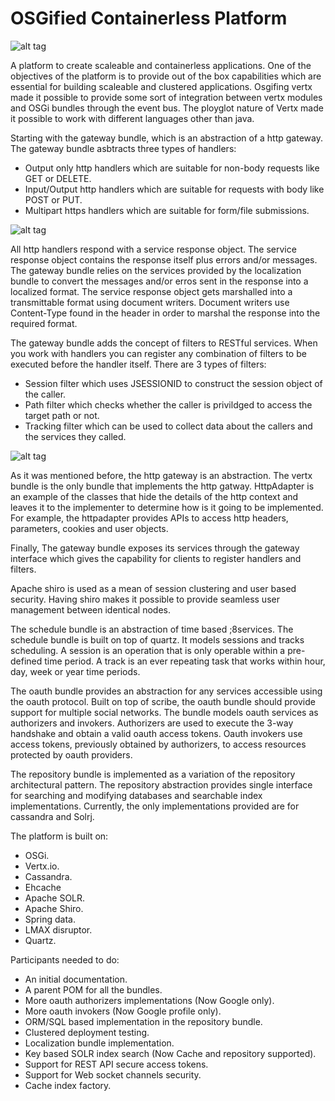 # OSGified Containerless Platform
![alt tag](https://cloud.githubusercontent.com/assets/6278849/5888307/b6428b08-a402-11e4-8305-f4c2fdecaeed.jpg)

A platform to create scaleable and containerless applications. One of the objectives of the platform is to provide out of the box capabilities which are essential for building scaleable and clustered applications. Osgifing vertx made it possible to provide some sort of integration between vertx modules and OSGi bundles through the event bus. The ployglot nature of Vertx made it possible to work with different languages other than java.

Starting with the gateway bundle, which is an abstraction of a http gateway. The gateway bundle asbtracts three types of handlers:
- Output only http handlers which are suitable for non-body requests like GET or DELETE.
- Input/Output http handlers which are suitable for requests with body like POST or PUT.
- Multipart https handlers which are suitable for form/file submissions.

![alt tag](https://cloud.githubusercontent.com/assets/6278849/5907358/1820ebd0-a5a7-11e4-8620-949af8b8c7fa.jpg)

All http handlers respond with a service response object. The service response object contains the response itself plus errors and/or messages. The gateway bundle relies on the services provided by the localization bundle to convert the messages and/or erros sent in the response into a localized format. The service response object gets marshalled into a transmittable format using document writers. Document writers use Content-Type found in the header in order to marshal the response into the required format.  

The gateway bundle adds the concept of filters to RESTful services. When you work with handlers you can register any combination of filters to be executed before the handler itself. There are 3 types of filters:
- Session filter which uses JSESSIONID to construct the session object of the caller.
- Path filter which checks whether the caller is privildged to access the target path or not.
- Tracking filter which can be used to collect data about the callers and the services they called.

![alt tag](https://cloud.githubusercontent.com/assets/6278849/5907360/1ae4489e-a5a7-11e4-9a0f-9b9a750de378.jpg)

As it was mentioned before, the http gateway is an abstraction. The vertx bundle is the only bundle that implements the http gatway. HttpAdapter is an example of the classes that hide the details of the http context and leaves it to the implementer to determine how is it going to be implemented. For example, the httpadapter provides APIs to access http headers, parameters, cookies and user objects.  

Finally, The gateway bundle exposes its services through the gateway interface which gives the capability for clients to register handlers and filters.

Apache shiro is used as a mean of session clustering and user based security. Having shiro makes it possible to provide seamless user management between identical nodes.

The schedule bundle is an abstraction of time based ;8services. The schedule bundle is built on top of quartz. It models sessions and tracks scheduling. A session is an operation that is only operable within a pre-defined time period. A track is an ever repeating task that works within hour, day, week or year time periods.

The oauth bundle provides an abstraction for any services accessible using the oauth protocol. Built on top of scribe, the oauth bundle should provide support for multiple social networks. The bundle models oauth services as authorizers and invokers. Authorizers are used to execute the 3-way handshake and obtain a valid oauth access tokens. Oauth invokers use access tokens, previously obtained by authorizers, to access resources protected by oauth providers.

The repository bundle is implemented as a variation of the repository architectural pattern. The repository abstraction provides single interface for searching and modifying databases and searchable index implementations. Currently, the only implementations provided are for cassandra and Solrj.

The platform is built on:
- OSGi. 
- Vertx.io. 
- Cassandra. 
- Ehcache 
- Apache SOLR. 
- Apache Shiro.
- Spring data. 
- LMAX disruptor. 
- Quartz. 

Participants needed to do:
- An initial documentation.
- A parent POM for all the bundles.
- More oauth authorizers implementations (Now Google only).
- More oauth invokers (Now Google profile only).
- ORM/SQL based implementation in the repository bundle.
- Clustered deployment testing.
- Localization bundle implementation.
- Key based SOLR index search (Now Cache and repository supported).
- Support for REST API secure access tokens.
- Support for Web socket channels security.
- Cache index factory.
